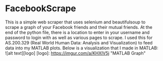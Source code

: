 # FacebookScrape
This is a simple web scraper that uses selenium and beautifulsoup to scrape a graph of your Facebook friends and their mutual friends. At the end of the python file, there is a location to enter in your username and password to login with as well as various pages to scrape. I used this for AS.200.329 (Real World Human Data: Analysis and Visualization) to feed data into my MATLAB plots. Below is a visualization that I made in MATLAB:
![alt text][logo]
[logo]: https://imgur.com/a/KHXIV5j "MATLAB Graph"
